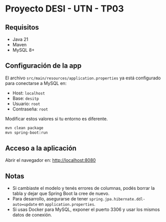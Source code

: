 # Proyecto DESI - UTN - TP03

## Requisitos
- Java 21
- Maven
- MySQL 8+

## Configuración de la app

El archivo `src/main/resources/application.properties` ya está configurado para conectarse a MySQL en:
- Host: `localhost`
- Base: `desitp`
- Usuario: `root`
- Contraseña: `root`

Modificar estos valores si tu entorno es diferente.

```sh
mvn clean package
mvn spring-boot:run
```

## Acceso a la aplicación

Abrir el navegador en: [http://localhost:8080](http://localhost:8080)

## Notas
- Si cambiaste el modelo y tenés errores de columnas, podés borrar la tabla y dejar que Spring Boot la cree de nuevo.
- Para desarrollo, asegurarse de tener `spring.jpa.hibernate.ddl-auto=update` en `application.properties`.
- Si usas Docker para MySQL,  exponer el puerto 3306 y usar los mismos datos de conexión.